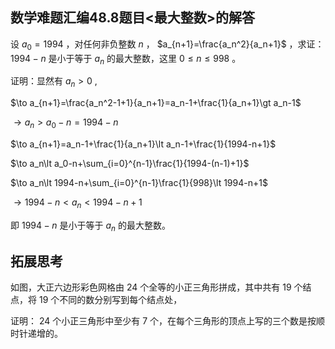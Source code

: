 ## 数学难题汇编48.8题目<最大整数>的解答

设 $a_0=1994$ ，对任何非负整数 $n$ ， $a_{n+1}=\frac{a_n^2}{a_n+1}$ ，求证： $1994-n$ 是小于等于 $a_n$ 的最大整数，这里 $0\le n\le 998$ 。

证明：显然有 $a_n\gt 0$ ,

$\to a_{n+1}=\frac{a_n^2-1+1}{a_n+1}=a_n-1+\frac{1}{a_n+1}\gt a_n-1$

$\to a_n\gt a_0-n=1994-n$

$\to a_{n+1}=a_n-1+\frac{1}{a_n+1}\lt a_n-1+\frac{1}{1994-n+1}$

$\to a_n\lt a_0-n+\sum_{i=0}^{n-1}\frac{1}{1994-(n-1)+1}$

$\to a_n\lt 1994-n+\sum_{i=0}^{n-1}\frac{1}{998}\lt 1994-n+1$

$\to 1994-n\lt a_n \lt 1994-n+1$ 

即 $1994-n$ 是小于等于 $a_n$ 的最大整数。

## 拓展思考

如图，大正六边形彩色网格由 $24$ 个全等的小正三角形拼成，其中共有 $19$ 个结点，将 $19$ 个不同的数分别写到每个结点处，

证明： $24$ 个小正三角形中至少有 $7$ 个，在每个三角形的顶点上写的三个数是按顺时针递增的。


